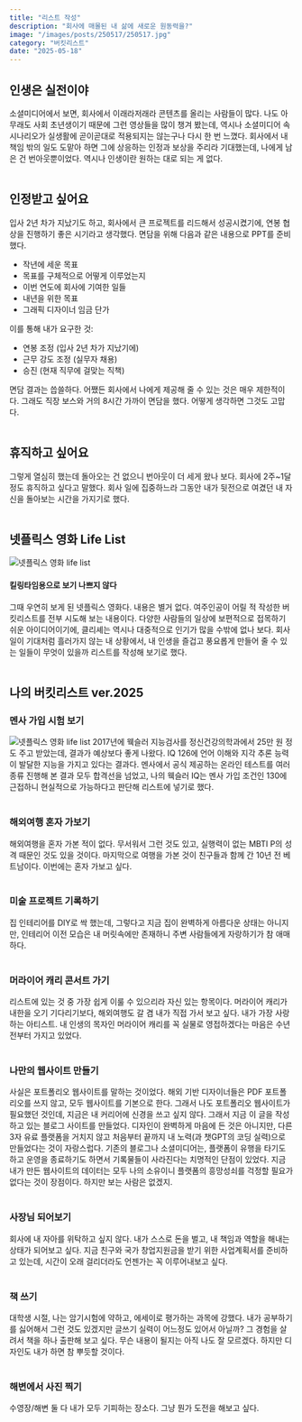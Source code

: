 ```yaml
---
title: "리스트 작성"
description: "회사에 매몰된 내 삶에 새로운 원동력을?"
image: "/images/posts/250517/250517.jpg"
category: "버킷리스트"
date: "2025-05-18"
---
```


## 인생은 실전이야
소셜미디어에서 보면, 회사에서 이래라저래라 콘텐츠를 올리는 사람들이 많다. 나도 아무래도 사회 초년생이기 때문에 그런 영상들을 많이 챙겨 봤는데, 역시나 소셜미디어 속 시나리오가 실생활에 곧이곧대로 적용되지는 않는구나 다시 한 번 느꼈다. 회사에서 내 책임 밖의 일도 도맡아 하면 그에 상응하는 인정과 보상을 주리라 기대했는데, 나에게 남은 건 번아웃뿐이었다. 역시나 인생이란 원하는 대로 되는 게 없다.<br><br>

## 인정받고 싶어요
입사 2년 차가 지났기도 하고, 회사에서 큰 프로젝트를 리드해서 성공시켰기에, 연봉 협상을 진행하기 좋은 시기라고 생각했다. 면담을 위해 다음과 같은 내용으로 PPT를 준비했다.
- 작년에 세운 목표
- 목표를 구체적으로 어떻게 이루었는지
- 이번 연도에 회사에 기여한 일들
- 내년을 위한 목표
- 그래픽 디자이너 임금 단가

이를 통해 내가 요구한 것:
- 연봉 조정 (입사 2년 차가 지났기에)
- 근무 강도 조정 (실무자 채용)
- 승진 (현재 직무에 걸맞는 직책)

면담 결과는 씁쓸하다. 어쨌든 회사에서 나에게 제공해 줄 수 있는 것은 매우 제한적이다. 그래도 직장 보스와 거의 8시간 가까이 면담을 했다. 어떻게 생각하면 그것도 고맙다.<br><br>

## 휴직하고 싶어요
그렇게 열심히 했는데 돌아오는 건 없으니 번아웃이 더 세게 왔나 보다. 회사에 2주~1달 정도 휴직하고 싶다고 말했다. 회사 일에 집중하느라 그동안 내가 뒷전으로 여겼던 내 자신을 돌아보는 시간을 가지기로 했다.<br><br>

## 넷플릭스 영화 Life List

![넷플릭스 영화 life list](/images/posts/250517/1.avif)

#### 킬링타임용으로 보기 나쁘지 않다
그때 우연히 보게 된 넷플릭스 영화다. 내용은 별거 없다. 여주인공이 어릴 적 작성한 버킷리스트를 전부 시도해 보는 내용이다. 다양한 사람들의 일상에 보편적으로 접목하기 쉬운 아이디어이기에, 클리셰는 역시나 대중적으로 인기가 많을 수밖에 없나 보다. 회사 일이 기대처럼 흘러가지 않는 내 상황에서, 내 인생을 즐겁고 풍요롭게 만들어 줄 수 있는 일들이 무엇이 있을까 리스트를 작성해 보기로 했다.<br><br>

## 나의 버킷리스트 ver.2025

### 멘사 가입 시험 보기
![넷플릭스 영화 life list](/images/posts/250517/2.png)
2017년에 웩슬러 지능검사를 정신건강의학과에서 25만 원 정도 주고 받았는데, 결과가 예상보다 좋게 나왔다. IQ 126에 언어 이해와 지각 추론 능력이 발달한 지능을 가지고 있다는 결과다. 멘사에서 공식 제공하는 온라인 테스트를 여러 종류 진행해 본 결과 모두 합격선을 넘었고, 나의 웩슬러 IQ는 멘사 가입 조건인 130에 근접하니 현실적으로 가능하다고 판단해 리스트에 넣기로 했다.<br><br>

### 해외여행 혼자 가보기
해외여행을 혼자 가본 적이 없다. 무서워서 그런 것도 있고, 실행력이 없는 MBTI P의 성격 때문인 것도 있을 것이다. 마지막으로 여행을 가본 것이 친구들과 함께 간 10년 전 베트남이다. 이번에는 혼자 가보고 싶다.<br><br>

### 미술 프로젝트 기록하기
집 인테리어를 DIY로 싹 했는데, 그렇다고 지금 집이 완벽하게 아름다운 상태는 아니지만, 인테리어 이전 모습은 내 머릿속에만 존재하니 주변 사람들에게 자랑하기가 참 애매하다.<br><br>

### 머라이어 캐리 콘서트 가기
리스트에 있는 것 중 가장 쉽게 이룰 수 있으리라 자신 있는 항목이다. 머라이어 캐리가 내한을 오기 기다리기보다, 해외여행도 갈 겸 내가 직접 가서 보고 싶다. 내가 가장 사랑하는 아티스트. 내 인생의 목자인 머라이어 캐리를 꼭 실물로 영접하겠다는 마음은 수년 전부터 가지고 있었다.<br><br>

### 나만의 웹사이트 만들기
사실은 포트폴리오 웹사이트를 말하는 것이었다. 해외 기반 디자이너들은 PDF 포트폴리오를 쓰지 않고, 모두 웹사이트를 기본으로 한다. 그래서 나도 포트폴리오 웹사이트가 필요했던 것인데, 지금은 내 커리어에 신경을 쓰고 싶지 않다. 그래서 지금 이 글을 작성하고 있는 블로그 사이트를 만들었다. 디자인이 완벽하게 마음에 든 것은 아니지만, 다른 3자 유료 플랫폼을 거치지 않고 처음부터 끝까지 내 노력(과 챗GPT의 코딩 실력)으로 만들었다는 것이 자랑스럽다. 기존의 블로그나 소셜미디어는, 플랫폼이 유행을 타기도 하고 운영을 종료하기도 하면서 기록물들이 사라진다는 치명적인 단점이 있었다. 지금 내가 만든 웹사이트의 데이터는 모두 나의 소유이니 플랫폼의 흥망성쇠를 걱정할 필요가 없다는 것이 장점이다. 하지만 보는 사람은 없겠지.<br><br>

### 사장님 되어보기
회사에 내 자아를 위탁하고 싶지 않다. 내가 스스로 돈을 벌고, 내 책임과 역할을 해내는 상태가 되어보고 싶다. 지금 친구와 국가 창업지원금을 받기 위한 사업계획서를 준비하고 있는데, 시간이 오래 걸리더라도 언젠가는 꼭 이루어내보고 싶다.<br><br>

### 책 쓰기
대학생 시절, 나는 암기시험에 약하고, 에세이로 평가하는 과목에 강했다. 내가 공부하기를 싫어해서 그런 것도 있겠지만 글쓰기 실력이 어느정도 있어서 아닐까? 그 경험을 살려서 책을 하나 출판해 보고 싶다. 무슨 내용이 될지는 아직 나도 잘 모르겠다. 하지만 디자인도 내가 하면 참 뿌듯할 것이다.<br><br>

### 해변에서 사진 찍기
수영장/해변 둘 다 내가 모두 기피하는 장소다. 그냥 뭔가 도전을 해보고 싶다.<br><br>